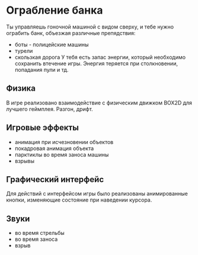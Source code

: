 # Ограбление банка
Ты управляешь гоночной машиной с видом сверху, и тебе нужно ограбить банк, объезжая различные препядствия:
- боты - полицейские машины
- турели
- скользкая дорога
У тебя есть запас энергии, который необходимо сохранить втечение игры.
Энергия теряется при столкновении, попадания пули и тд.
## Физика
В игре реализовано взаимодействие с физическим движком BOX2D для лучшего геймплея. Разгон, дрифт.
## Игровые эффекты
- анимация при исчезновении объектов
- покадровая анимация объекта
- парктиклы во время заноса машины
- взрывы
## Графический интерфейс
Для действий с интерфейсом игры было реализованы анимированные кнопки, изменяющие состояние при наведении курсора.
## Звуки
- во время стрельбы
- во время заноса
- взрыв
